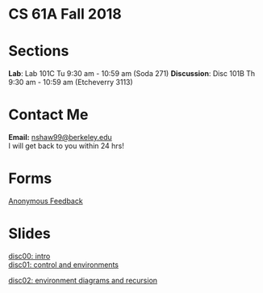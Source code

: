 # CS 61A Fall 2018
# Sections
**Lab**: Lab 101C Tu 9:30 am - 10:59 am (Soda 271)
**Discussion**: Disc 101B Th 9:30 am - 10:59 am (Etcheverry 3113)
# Contact Me
**Email:** nshaw99@berkeley.edu  
I will get back to you within 24 hrs!

# Forms
[Anonymous Feedback](links.cs61a.org/nancy-fb)

# Slides
[disc00: intro](https://docs.google.com/presentation/d/1qHgjYFfdcNvxsppaKRj0qykrP17bkWodQAjCvKecFOc/edit?usp=sharing)  
[disc01: control and environments](https://docs.google.com/presentation/d/1RRm7YAf2BJt4_m9ubyBcr_uoYLriiSzjzOLrBllkXLA/edit?usp=sharing)

[disc02: environment diagrams and recursion](https://docs.google.com/presentation/d/1fpQ7jL4OPe08pxpKqQPMbVA1UfrdXOn9DRR5yqIgmGo/edit?usp=sharing)
